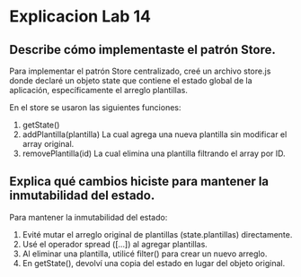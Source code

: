 # Explicacion Lab 14

## Describe cómo implementaste el patrón Store.

Para implementar el patrón Store centralizado, creé un archivo store.js donde declaré un objeto state que contiene el estado global de la aplicación, específicamente el arreglo plantillas.

En el store se usaron las siguientes funciones:

1. getState()
2. addPlantilla(plantilla) La cual agrega una nueva plantilla sin modificar el array original.
3. removePlantilla(id) La cual elimina una plantilla filtrando el array por ID.


## Explica qué cambios hiciste para mantener la inmutabilidad del estado.

Para mantener la inmutabilidad del estado:

1. Evité mutar el arreglo original de plantillas (state.plantillas) directamente.
2. Usé el operador spread ([...]) al agregar plantillas.
3. Al eliminar una plantilla, utilicé filter() para crear un nuevo arreglo.
4. En getState(), devolví una copia del estado en lugar del objeto original. 